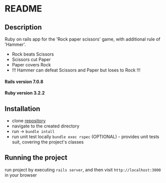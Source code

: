 # README
## Description
Ruby on rails app for the 'Rock paper scissors' game, with additional rule of 'Hammer'.
- Rock beats Scissors
- Scissors cut Paper
- Paper covers Rock
- !!! Hammer can defeat Scissors and Paper but loses to Rock !!!

#### Rails version 7.0.8
#### Ruby version 3.2.2

## Installation
* clone [repository](https://github.com/mlefterov86/rock_paper_scissors)
* navigate to the created directory
* run -> `bundle intall`
* run unit test locally `bundle exec rspec` (OPTIONAL) - provides unit tests suit, covering the project's classes

## Running the project
run project by executing `rails server`, and then visit `http://localhost:3000` in your browser
